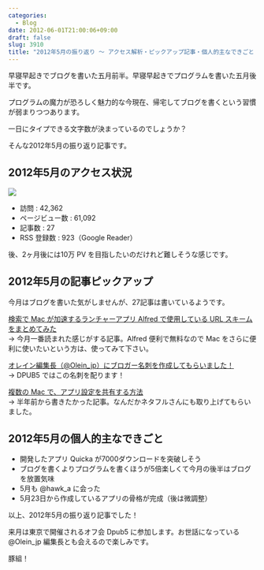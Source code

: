 ```yaml
---
categories:
  - Blog
date: 2012-06-01T21:00:06+09:00
draft: false
slug: 3910
title: "2012年5月の振り返り 〜 アクセス解析・ピックアップ記事・個人的主なできごと 〜"
---
```


早寝早起きでブログを書いた五月前半。早寝早起きでプログラムを書いた五月後半です。

プログラムの魔力が恐ろしく魅力的な今現在、帰宅してブログを書くという習慣が弱まりつつあります。

一日にタイプできる文字数が決まっているのでしょうか？

そんな2012年5月の振り返り記事です。

## 2012年5月のアクセス状況

![](/images/2012/06/3910_1.png)

* 訪問 : 42,362
* ページビュー数 : 61,092
* 記事数 : 27
* RSS 登録数 : 923（Google Reader）

後、2ヶ月後には10万 PV を目指したいのだけれど難しそうな感じです。

## 2012年5月の記事ピックアップ

今月はブログを書いた気がしませんが、27記事は書いているようです。

[検索で Mac が加速するランチャーアプリ Alfred で使用している URL スキームをまとめてみた](http://rakuishi.com/mac/3840/)  
→ 今月一番読まれた感じがする記事。Alfred 便利で無料なので Mac をさらに便利に使いたいという方は、使ってみて下さい。

[オレイン編集長（@Olein_jp）にブロガー名刺を作成してもらいました！](http://rakuishi.com/notebook/3800/)  
→ DPUB5 ではこの名刺を配ります！

[複数の Mac で、アプリ設定を共有する方法](http://rakuishi.com/mac/3707/)  
→ 半年前から書きたかった記事。なんだかネタフルさんにも取り上げてもらいました。

## 2012年5月の個人的主なできごと

* 開発したアプリ Quicka が7000ダウンロードを突破しそう
* ブログを書くよりプログラムを書くほうが5倍楽しくて今月の後半はブログを放置気味
* 5月も @hawk_a に会った
* 5月23日から作成しているアプリの骨格が完成（後は微調整）

以上、2012年5月の振り返り記事でした！

来月は東京で開催されるオフ会 Dpub5 に参加します。お世話になっている @Olein_jp 編集長とも会えるので楽しみです。

豚組！
